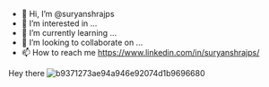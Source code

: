 - 👋 Hi, I’m @suryanshrajps
- 👀 I’m interested in ...
- 🌱 I’m currently learning ...
- 💞️ I’m looking to collaborate on ...
- 📫 How to reach me https://www.linkedin.com/in/suryanshrajps/

<!---
suryanshrajps/suryanshrajps is a ✨ special ✨ repository because its `README.md` (this file) appears on your GitHub profile.
You can click the Preview link to take a look at your changes.
--->
Hey there ![b9371273ae94a946e92074d1b9696680](https://user-images.githubusercontent.com/89964065/163981182-9a67399d-ce35-418c-b5d6-e91ab6345842.gif)
